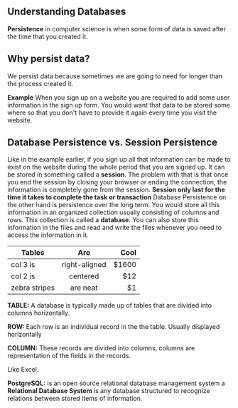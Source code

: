 Understanding Databases
-------------------

**Persistence** in computer science is when some form of data is saved after the time that you created it.

Why persist data?
-----------------

We persist data because sometimes we are going to need for longer than the process created it.

**Example**
 When you sign up on a website you are required to add some user information in the sign up form. You would want that data to be stored some where so that you don't have to provide it again every time you visit the website.

Database Persistence vs. Session Persistence
-----------------

Like in the example earlier, if you sign up all that information can be made to exist on the website during the whole period that you are signed up. It can be stored in something called a **session**. The problem with that is that once you end the session by closing your browser or ending the connection, the information is completely gone from the session.
**Session only last for the time it takes to complete the task or transaction**
Database Persistence on the other hand is persistence over the long term. You would store all this information in an organized collection usually consisting of columns and rows. This collection is called a **database**. You can also store this information in the files and read and write the files whenever you need to access the information in it.


| Tables        | Are           | Cool  |
| ------------- |:-------------:| -----:|
| col 3 is      | right-aligned | $1600 |
| col 2 is      | centered      |   $12 |
| zebra stripes | are neat      |    $1 |

**TABLE:** A database is typically made up of tables that are divided into columns horizontally.

**ROW:** Each row is an individual record in the the table. Usually displayed horizontally

**COLUMN:** These records are divided into columns, columns are representation of the fields in the records.

Like Excel.

**PostgreSQL:**  is an open source relational database management system
a **Relational Database System** is any database structured to recognize relations between stored items of information.
